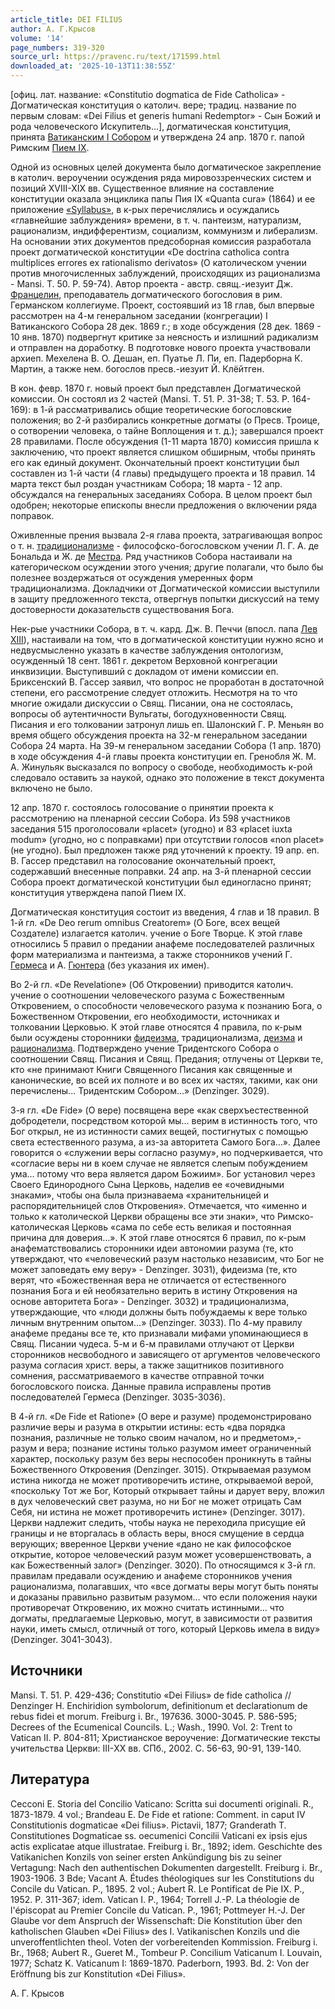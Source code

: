 ```yaml
---
article_title: DEI FILIUS
author: А. Г.Крысов
volume: '14'
page_numbers: 319-320
source_url: https://pravenc.ru/text/171599.html
downloaded_at: '2025-10-13T11:38:55Z'
---
```


[офиц. лат. название: «Constitutio dogmatica de Fide Catholica» - Догматическая конституция о католич. вере; традиц. название по первым словам: «Dei Filius et generis humani Redemptor» - Сын Божий и рода человеческого Искупитель...], догматическая конституция, принята [Ватиканским I Собором](<https://pravenc.ru/text/Ватиканским I Собором.html>) и утверждена 24 апр. 1870 г. папой Римским [Пием IX](<https://pravenc.ru/text/Пий IX.html>).

Одной из основных целей документа было догматическое закрепление в католич. вероучении осуждения ряда мировоззренческих систем и позиций XVIII-XIX вв. Существенное влияние на составление конституции оказала энциклика папы Пия IX «Quanta cura» (1864) и ее приложение [«Syllabus»](<https://pravenc.ru/text/ Syllabus .html>), в к-рых перечислялись и осуждались «главнейшие заблуждения» времени, в т. ч. пантеизм, натурализм, рационализм, индифферентизм, социализм, коммунизм и либерализм. На основании этих документов предсоборная комиссия разработала проект догматической конституции «De doctrina catholica contra multiplices errores ex rationalismo derivatos» (О католическом учении против многочисленных заблуждений, происходящих из рационализма - Mansi. T. 50. P. 59-74). Автор проекта - австр. свящ.-иезуит Дж. [Францелин](https://pravenc.ru/text/Францелин.html), преподаватель догматического богословия в рим. Германском коллегиуме. Проект, состоявший из 18 глав, был впервые рассмотрен на 4-м генеральном заседании (конгрегации) I Ватиканского Собора 28 дек. 1869 г.; в ходе обсуждения (28 дек. 1869 - 10 янв. 1870) подвергнут критике за неясность и излишний радикализм и отправлен на доработку. В подготовке нового проекта участвовали архиеп. Мехелена В. О. Дешан, еп. Пуатье Л. Пи, еп. Падерборна К. Мартин, а также нем. богослов пресв.-иезуит Й. Клёйтген.

В кон. февр. 1870 г. новый проект был представлен Догматической комиссии. Он состоял из 2 частей (Mansi. T. 51. P. 31-38; T. 53. P. 164-169): в 1-й рассматривались общие теоретические богословские положения; во 2-й разбирались конкретные догматы (о Пресв. Троице, о сотворении человека, о тайне Воплощения и т. д.); завершался проект 28 правилами. После обсуждения (1-11 марта 1870) комиссия пришла к заключению, что проект является слишком обширным, чтобы принять его как единый документ. Окончательный проект конституции был составлен из 1-й части (4 главы) предыдущего проекта и 18 правил. 14 марта текст был роздан участникам Собора; 18 марта - 12 апр. обсуждался на генеральных заседаниях Собора. В целом проект был одобрен; некоторые епископы внесли предложения о включении ряда поправок.

Оживленные прения вызвала 2-я глава проекта, затрагивающая вопрос о т. н. [традиционализме](https://pravenc.ru/text/традиционализме.html) - философско-богословском учении Л. Г. А. де Бональда и Ж. де [Местра](https://pravenc.ru/text/Местра.html). Ряд участников Собора настаивали на категорическом осуждении этого учения; другие полагали, что было бы полезнее воздержаться от осуждения умеренных форм традиционализма. Докладчики от Догматической комиссии выступили в защиту предложенного текста, отвергнув попытки дискуссий на тему достоверности доказательств существования Бога.

Нек-рые участники Собора, в т. ч. кард. Дж. В. Печчи (впосл. папа [Лев XIII](<https://pravenc.ru/text/Лев XIII.html>)), настаивали на том, что в догматической конституции нужно ясно и недвусмысленно указать в качестве заблуждения онтологизм, осужденный 18 сент. 1861 г. декретом Верховной конгрегации инквизиции. Выступивший с докладом от имени комиссии еп. Бриксенский В. Гассер заявил, что вопрос не проработан в достаточной степени, его рассмотрение следует отложить. Несмотря на то что многие ожидали дискуссии о Свящ. Писании, она не состоялась, вопросы об аутентичности Вульгаты, богодухновенности Свящ. Писания и его толковании затронул лишь еп. Шалонский Г. Р. Меньян во время общего обсуждения проекта на 32-м генеральном заседании Собора 24 марта. На 39-м генеральном заседании Собора (1 апр. 1870) в ходе обсуждения 4-й главы проекта конституции еп. Гренобля Ж. М. А. Жинульяк высказался по вопросу о свободе, необходимость к-рой следовало оставить за наукой, однако это положение в текст документа включено не было.

12 апр. 1870 г. состоялось голосование о принятии проекта к рассмотрению на пленарной сессии Собора. Из 598 участников заседания 515 проголосовали «placet» (угодно) и 83 «placet iuxta modum» (угодно, но с поправками) при отсутствии голосов «non placet» (не угодно). Был предложен также ряд уточнений к проекту. 19 апр. еп. В. Гассер представил на голосование окончательный проект, содержавший внесенные поправки. 24 апр. на 3-й пленарной сессии Собора проект догматической конституции был единогласно принят; конституция утверждена папой Пием IX.

Догматическая конституция состоит из введения, 4 глав и 18 правил. В 1-й гл. «De Deo rerum omnibus Creatorem» (О Боге, всех вещей Создателе) излагается католич. учение о Боге Творце. К этой главе относились 5 правил о предании анафеме последователей различных форм материализма и пантеизма, а также сторонников учений Г. [Гермеса](https://pravenc.ru/text/Гермес.html) и А. [Гюнтера](https://pravenc.ru/text/Гюнтера.html) (без указания их имен).

Во 2-й гл. «De Revelatione» (Об Откровении) приводится католич. учение о соотношении человеческого разума с Божественным Откровением, о способности человеческого разума к познанию Бога, о Божественном Откровении, его необходимости, источниках и толковании Церковью. К этой главе относятся 4 правила, по к-рым были осуждены сторонники [фидеизма](https://pravenc.ru/text/фидеизма.html), традиционализма, [деизма](https://pravenc.ru/text/деизма.html) и [рационализма](https://pravenc.ru/text/рационализма.html). Подтверждено учение Тридентского Собора о соотношении Свящ. Писания и Свящ. Предания; отлучены от Церкви те, кто «не принимают Книги Священного Писания как священные и канонические, во всей их полноте и во всех их частях, такими, как они перечислены... Тридентским Собором…» (Denzinger. 3029).

3-я гл. «De Fide» (О вере) посвящена вере «как сверхъестественной добродетели, посредством которой мы… верим в истинность того, что Бог открыл, не из истинности самих вещей, постигнутых с помощью света естественного разума, а из-за авторитета Самого Бога…». Далее говорится о «служении веры согласно разуму», но подчеркивается, что «согласие веры ни в коем случае не является слепым побуждением ума… потому что вера является даром Божиим». Бог установил через Своего Единородного Сына Церковь, наделив ее «очевидными знаками», чтобы она была признаваема «хранительницей и распорядительницей слов Откровения». Отмечается, что «именно и только к католической Церкви обращены все эти знаки», что Римско-католическая Церковь «сама по себе есть великая и постоянная причина для доверия…». К этой главе относятся 6 правил, по к-рым анафематствовались сторонники идеи автономии разума (те, кто утверждают, что «человеческий разум настолько независим, что Бог не может заповедать ему веру» - Denzinger. 3031), фидеизма (те, кто верят, что «Божественная вера не отличается от естественного познания Бога и ей необязательно верить в истину Откровения на основе авторитета Бога» - Denzinger. 3032) и традиционализма, утверждающие, что «люди должны быть побуждаемы к вере только личным внутренним опытом…» (Denzinger. 3033). По 4-му правилу анафеме преданы все те, кто признавали мифами упоминающиеся в Свящ. Писании чудеса. 5-м и 6-м правилами отлучают от Церкви сторонников несвободного и зависящего от аргументов человеческого разума согласия христ. веры, а также защитников позитивного сомнения, рассматриваемого в качестве отправной точки богословского поиска. Данные правила исправлены против последователей Гермеса (Denzinger. 3035-3036).

В 4-й гл. «De Fide et Ratione» (О вере и разуме) продемонстрировано различие веры и разума в открытии истины: есть «два порядка познания, различные не только своим началом, но и предметом»,- разум и вера; познание истины только разумом имеет ограниченный характер, поскольку разум без веры неспособен проникнуть в тайны Божественного Откровения (Denzinger. 3015). Открываемая разумом истина никогда не может противоречить истине, открываемой верой, «поскольку Тот же Бог, Который открывает тайны и дарует веру, вложил в дух человеческий свет разума, но ни Бог не может отрицать Сам Себя, ни истина не может противоречить истине» (Denzinger. 3017). Церкви надлежит следить, чтобы наука не переходила присущие ей границы и не вторгалась в область веры, внося смущение в сердца верующих; вверенное Церкви учение «дано не как философское открытие, которое человеческий разум может усовершенствовать, а как Божественный залог» (Denzinger. 3020). По относящимся к 3-й гл. правилам предавали осуждению и анафеме сторонников учения рационализма, полагавших, что «все догматы веры могут быть поняты и доказаны правильно развитым разумом… что если положения науки противоречат Откровению, их можно считать истинными… что догматы, предлагаемые Церковью, могут, в зависимости от развития науки, иметь смысл, отличный от того, который Церковь имела в виду» (Denzinger. 3041-3043).

## Источники

Mansi. T. 51. P. 429-436; Constitutio «Dei Filius» de fide catholica // Denzinger H. Enchiridion symbolorum, definitionum et declarationum de rebus fidei et morum. Freiburg i. Br., 197636. 3000-3045. P. 586-595; Decrees of the Ecumenical Councils. L.; Wash., 1990. Vol. 2: Trent to Vatican II. P. 804-811; Христианское вероучение: Догматические тексты учительства Церкви: III-ХХ вв. СПб., 2002. С. 56-63, 90-91, 139-140.

## Литература

Cecconi E. Storia del Concilio Vaticano: Scritta sui documenti originali. R., 1873-1879. 4 vol.; Brandeau E. De Fide et ratione: Comment. in caput IV Constitutionis dogmaticae «Dei filius». Pictavii, 1877; Granderath T. Constitutiones Dogmaticae ss. oecumenici Concilii Vaticani ex ipsis ejus actis explicatae atque illustratae. Freiburg i. Br., 1892; idem. Geschichte des Vatikanichen Konzils von seiner ersten Ankündigung bis zu seiner Vertagung: Nach den authentischen Dokumenten dargestellt. Freiburg i. Br., 1903-1906. 3 Bde; Vacant A. Études théologiques sur les Constitutions du Concile du Vatican. P., 1895. 2 vol.; Aubert R. Le Pontificat de Pie IX. P., 1952. P. 311-367; idem. Vatican I. P., 1964; Torrell J.-P. La théologie de l'épiscopat au Premier Concile du Vatican. P., 1961; Pottmeyer H.-J. Der Glaube vor dem Anspruch der Wissenschaft: Die Konstitution über den katholischen Glauben «Dei Filius» des I. Vatikanischen Konzils und die unveroffentlichten theol. Voten der vorbereitenden Kommission. Freiburg i. Br., 1968; Aubert R., Gueret M., Tombeur P. Concilium Vaticanum I. Louvain, 1977; Schatz K. Vaticanum I: 1869-1870. Paderborn, 1993. Bd. 2: Von der Eröffnung bis zur Konstitution «Dei Filius».

А. Г.  Крысов
